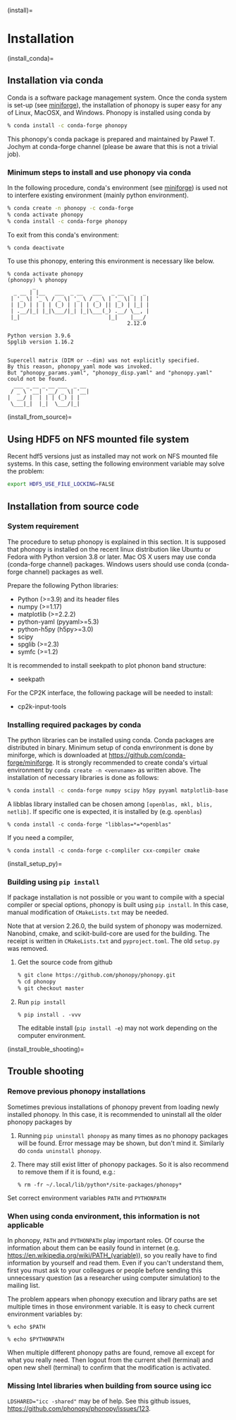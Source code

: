 (install)=

# Installation

(install_conda)=

## Installation via conda

Conda is a software package management system. Once the conda system is set-up
(see [miniforge](https://github.com/conda-forge/miniforge)), the installation of
phonopy is super easy for any of Linux, MacOSX, and Windows. Phonopy is
installed using conda by

```bash
% conda install -c conda-forge phonopy
```

This phonopy's conda package is prepared and maintained by Paweł T. Jochym at
conda-forge channel (please be aware that this is not a trivial job).

### Minimum steps to install and use phonopy via conda

In the following procedure, conda's environment (see
[miniforge](https://github.com/conda-forge/miniforge)) is used not to interfere
existing environment (mainly python environment).

```bash
% conda create -n phonopy -c conda-forge
% conda activate phonopy
% conda install -c conda-forge phonopy
```

To exit from this conda's environment:

```bash
% conda deactivate
```

To use this phonopy, entering this environment is necessary like below.

```
% conda activate phonopy
(phonopy) % phonopy
        _
  _ __ | |__   ___  _ __   ___   _ __  _   _
 | '_ \| '_ \ / _ \| '_ \ / _ \ | '_ \| | | |
 | |_) | | | | (_) | | | | (_) || |_) | |_| |
 | .__/|_| |_|\___/|_| |_|\___(_) .__/ \__, |
 |_|                            |_|    |___/
                                      2.12.0

Python version 3.9.6
Spglib version 1.16.2


Supercell matrix (DIM or --dim) was not explicitly specified.
By this reason, phonopy_yaml mode was invoked.
But "phonopy_params.yaml", "phonopy_disp.yaml" and "phonopy.yaml" could not be found.
  ___ _ __ _ __ ___  _ __
 / _ \ '__| '__/ _ \| '__|
|  __/ |  | | | (_) | |
 \___|_|  |_|  \___/|_|
```

(install_from_source)=

## Using HDF5 on NFS mounted file system

Recent hdf5 versions just as installed may not work on NFS mounted file systems.
In this case, setting the following environment variable may solve the problem:

```bash
export HDF5_USE_FILE_LOCKING=FALSE
```

## Installation from source code

### System requirement

The procedure to setup phonopy is explained in this section. It is supposed that
phonopy is installed on the recent linux distribution like Ubuntu or Fedora with
Python version 3.8 or later. Mac OS X users may use conda (conda-forge channel)
packages. Windows users should use conda (conda-forge channel) packages as well.

Prepare the following Python libraries:

- Python (>=3.9) and its header files
- numpy (>=1.17)
- matplotlib (>=2.2.2)
- python-yaml (pyyaml>=5.3)
- python-h5py (h5py>=3.0)
- scipy
- spglib (>=2.3)
- symfc (>=1.2)

It is recommended to install seekpath to plot phonon band structure:

- seekpath

For the CP2K interface, the following package will be needed to install:

- cp2k-input-tools

### Installing required packages by conda

The python libraries can be installed using conda. Conda packages are
distributed in binary. Minimum setup of conda envrironment is done by miniforge,
which is downloaded at <https://github.com/conda-forge/miniforge>. It is strongly
recommended to create conda's virtual environment by
`conda create -n <venvname>` as written above. The installation of necessary
libraries is done as follows:

```bash
% conda install -c conda-forge numpy scipy h5py pyyaml matplotlib-base seekpath symfc spglib
```

A libblas library installed can be chosen among `[openblas, mkl, blis, netlib]`.
If specific one is expected, it is installed by (e.g. `openblas`)

```
% conda install -c conda-forge "libblas=*=*openblas"
```

If you need a compiler,

```
% conda install -c conda-forge c-compliler cxx-compiler cmake
```

(install_setup_py)=

### Building using `pip install`

If package installation is not possible or you want to compile with a special
compiler or special options, phonopy is built using `pip install`. In this case,
manual modification of `CMakeLists.txt` may be needed.

Note that at version 2.26.0, the build system of phonopy was modernized.
Nanobind, cmake, and scikit-build-core are used for the building. The receipt is
written in `CMakeLists.txt` and `pyproject.toml`. The old `setup.py` was
removed.

1. Get the source code from github

   ```bash
   % git clone https://github.com/phonopy/phonopy.git
   % cd phonopy
   % git checkout master
   ```

2. Run `pip install`

   ```
   % pip install . -vvv
   ```

   The editable install (`pip install -e`) may not work depending on the
   computer environment.

(install_trouble_shooting)=

## Trouble shooting

### Remove previous phonopy installations

Sometimes previous installations of phonopy prevent from loading newly installed
phonopy. In this case, it is recommended to uninstall all the older phonopy
packages by

1. Running `pip uninstall phonopy` as many times as no phonopy packages will be
   found. Error message may be shown, but don't mind it. Similarly do
   `conda uninstall phonopy`.

2. There may still exist litter of phonopy packages. So it is also recommend to
   remove them if it is found, e.g.:

   ```
   % rm -fr ~/.local/lib/python*/site-packages/phonopy*
   ```

Set correct environment variables `PATH` and `PYTHONPATH`

### When using conda environment, this information is not applicable

In phonopy, `PATH` and `PYTHONPATH` play important roles. Of course the
information about them can be easily found in internet (e.g.
<https://en.wikipedia.org/wiki/PATH_(variable)>), so you really have to find
information by yourself and read them. Even if you can't understand them, first
you must ask to your colleagues or people before sending this unnecessary
question (as a researcher using computer simulation) to the mailing list.

The problem appears when phonopy execution and library paths are set multiple
times in those environment variable. It is easy to check current environment
variables by:

```
% echo $PATH
```

```
% echo $PYTHONPATH
```

When multiple different phonopy paths are found, remove all except for what you
really need. Then logout from the current shell (terminal) and open new shell
(terminal) to confirm that the modification is activated.

### Missing Intel libraries when building from source using icc

`LDSHARED="icc -shared"` may be of help. See this github issues,
<https://github.com/phonopy/phonopy/issues/123>.
